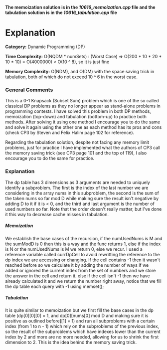 **The memoization solution is in the *10616\_memoization.cpp* file and the tabulation solution is in the *10616\_tabulation.cpp* file**

# Explanation

**Category:** Dynamic Programming (DP)

**Time Complexity:** O(NQDM * numSets) : (Worst Case) => O(200 * 10 * 20 * 10 * 10) = O(4000000) < O(10 ^ 8), so it is just fine

**Memory Complexity:** O(NDM), and O(DM) with the space saving trick in tabulation, both of which do not exceed 10 ^ 6 in the worst case.

### General Comments

This is a 0-1 Knapsack (Subset Sum) problem which is one of the so called classical DP problems as they no longer appear as stand-alone problems in programming contests. I have solved this problem in both DP methods, memoization (top-down) and tabulation (bottom-up) to practice both methods. After solving it using one method I encourage you to do the same and solve it again using the other one as each method has its pros and cons (check CP3 by Steven and Felix Halim page 102 for reference). 

Regarding the tabulation solution, despite not facing any memory limit problems, just for practice I have implemented what the authors of CP3 call the memory saving trick (see CP3 page 101 and the top of 119), I also encourage you to do the same for practice.

### Explanation

The dp table has 3 dimensions as 3 arguments are needed to uniquely identify a subproblem. The first is the index of the last number we are considering in the array nums in this subproblem, the second is the sum of the taken nums so far mod D while making sure the result isn't negative by adding D to it if it is < 0, and the third and last argument is the number of used numbers so far. Note that the order doesn't really matter, but I've done it this way to decrease cache misses in tabulation.

##### Memoization

We establish the base cases of the recursion, if the numUsedNums is M and the sumModD is 0 then this is a way and the func returns 1, else if the index is N or the numUsedNums is M we return 0, else we recur. I used a reference variable called currDpCell to avoid rewritting the reference to the dp index we are accessing or changing. If the cell contains -1 then it wasn't reached before so we calculate it by adding the number of ways if we added or ignored the current index from the set of numbers and we store the answer in the cell and return it. else if the cell isn't -1 then we have already calculated it and we return the number right away, notice that we fill the dp table each query with -1 using memset();

##### Tabulation

It is quite similar to memoization but we first fill the base cases in the dp table (dp\[0\]\[0\]\[0\] = 1, and dp\[0\]\[nums\[0\] mod D and making sure it is positive as outlined before\]\[1\] = 1) and run all subproblems with a certain index (from 1 to n - 1) which rely on the subproblems of the previous index, so the result of the subproblems which have indexes lower than the current index by 2 and more are no more needed, allowing for us to shrink the first dimension to 2. This is the idea behind the memory saving trick.

